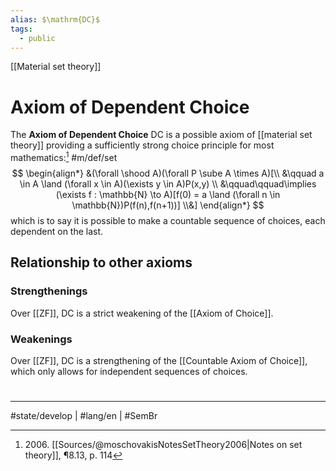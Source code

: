 ```yaml
---
alias: $\mathrm{DC}$
tags:
  - public
---
```

[[Material set theory]]
# Axiom of Dependent Choice

The **Axiom of Dependent Choice** $\mathrm{DC}$ is a possible axiom of [[material set theory]] providing a sufficiently strong choice principle for most mathematics:[^2006] #m/def/set
$$
\begin{align*}
&(\forall \shood A)(\forall P \sube A \times A)[\\
&\qquad a \in A \land (\forall x \in A)(\exists y \in A)P(x,y) \\
&\qquad\qquad\implies (\exists f : \mathbb{N} \to A)[f(0) = a \land (\forall n \in \mathbb{N})P(f(n),f(n+1))]
\\&]
\end{align*}
$$
which is to say it is possible to make a countable sequence of choices, each dependent on the last.

  [^2006]: 2006\. [[Sources/@moschovakisNotesSetTheory2006|Notes on set theory]], ¶8.13, p. 114

## Relationship to other axioms

### Strengthenings

Over [[ZF]], $\mathrm{DC}$ is a strict weakening of the [[Axiom of Choice]].

### Weakenings

Over [[ZF]], $\mathrm{DC}$ is a strengthening of the [[Countable Axiom of Choice]], which only allows for independent sequences of choices.

#
---
#state/develop | #lang/en | #SemBr

